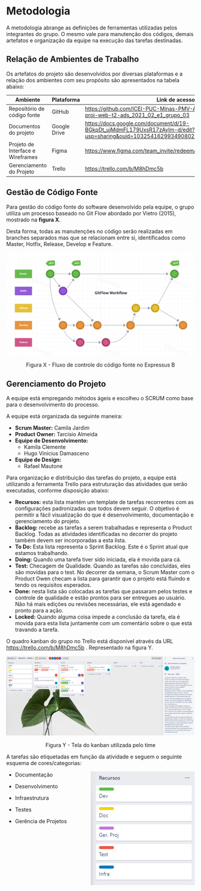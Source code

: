
# Metodologia

A metodologia abrange as definições de ferramentas utilizadas pelos integrantes do grupo. O mesmo vale para manutenção dos códigos, demais artefatos e organização da equipe na execução das tarefas destinadas.

## Relação de Ambientes de Trabalho

Os artefatos do projeto são desenvolvidos por diversas plataformas e a relação dos ambientes com seu propósito são apresentados na tabela abaixo:

|Ambiente     | Plataforma  |Link de acesso |
|-------|-------------------------|----|
| Repositório de código fonte | GitHub | https://github.com/ICEI-PUC-Minas-PMV-ADS/pmv-ads-2021-2-e1-proj-web-t2-ads_2021_02_e1_grupo_03 | 
| Documentos do projeto | Google Drive | https://docs.google.com/document/d/19-BGkpDt_ujMdmFL179UxsR17zAyIm-d/edit?usp=sharing&ouid=103254162993490802223&rtpof=true&sd=true |
| Projeto de Interface e  Wireframes | Figma | https://www.figma.com/team_invite/redeem/Zv8Cev7IK4Ce6CR3GkDtVu | 
| Gerenciamento do Projeto | Trello |  https://trello.com/b/M8hDmc5b |

## Gestão de Código Fonte

Para gestão do código fonte do software desenvolvido pela equipe, o grupo utiliza um processo baseado no Git Flow abordado por Vietro (2015), mostrado na **figura X**.

Desta forma, todas as manutenções no código serão realizadas em branches separados mas que se relacionam entre si, identificados como Master, Hotfix, Release, Develop e Feature.

![GitFlow](img/GitFlow.png) <p align="center">Figura X - Fluxo de controle do código fonte no Expressus B</p>


## Gerenciamento do Projeto

A equipe está empregando métodos ágeis e escolheu o SCRUM como base para o desenvolvimento do processo.

A equipe está organizada da seguinte maneira:

* **Scrum Master:** Camila Jardim
* **Product Owner:** Tarcísio Almeida
* **Equipe de Desenvolvimento:**
   - Kamila Clemente
   - Hugo Vinicius Damasceno
* **Equipe de Design:**
   - Rafael Mautone

Para organização e distribuição das tarefas do projeto, a equipe está utilizando a ferramenta Trello para estruturação das atividades que serão executadas, conforme disposição abaixo:

* **Recursos:** esta lista mantém um template de tarefas recorrentes com as configurações padronizadas que todos devem seguir. O objetivo é permitir a fácil visualização do que é desenvolvimento, documentação e gerenciamento do projeto.
* **Backlog:** recebe as tarefas a serem trabalhadas e representa o Product Backlog. Todas as atividades identificadas no decorrer do projeto também devem ser incorporadas a esta lista.
* **To Do:** Esta lista representa o Sprint Backlog. Este é o Sprint atual que estamos trabalhando.
* **Doing:** Quando uma tarefa tiver sido iniciada, ela é movida para cá.
* **Test:** Checagem de Qualidade. Quando as tarefas são concluídas, eles são movidas para o test. No decorrer da semana,  o Scrum Master com o Product Owen  checam a lista para garantir que o projeto está fluindo e tendo os requisitos esperados.
* **Done:** nesta lista são colocadas as tarefas que passaram pelos testes e controle de qualidade e estão prontos para ser entregues ao usuário. Não há mais edições ou revisões necessárias, ele está agendado e pronto para a ação.
* **Locked:** Quando alguma coisa impede a conclusão da tarefa, ela é movida para esta lista juntamente com um comentário sobre o que está travando a tarefa.

O quadro kanban do grupo no Trello está disponível através da URL https://trello.com/b/M8hDmc5b . Representado na figura Y.

![Trello](img/trello.png) <p align="center">Figura Y - Tela do kanban utilizada pelo time</p>

A tarefas são etiquetadas em função da atividade e seguem o seguinte esquema de cores/categorias:

<img align="right" src="img/Recursos.png">

* Documentação 

* Desenvolvimento

* Infraestrutura

* Testes

* Gerência de Projetos
